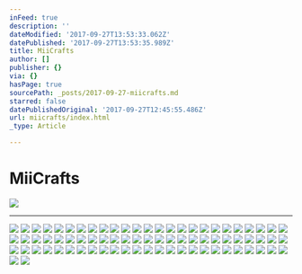```yaml
---
inFeed: true
description: ''
dateModified: '2017-09-27T13:53:33.062Z'
datePublished: '2017-09-27T13:53:35.989Z'
title: MiiCrafts
author: []
publisher: {}
via: {}
hasPage: true
sourcePath: _posts/2017-09-27-miicrafts.md
starred: false
datePublishedOriginal: '2017-09-27T12:45:55.486Z'
url: miicrafts/index.html
_type: Article

---
```

# **MiiCrafts**
![](https://the-grid-user-content.s3-us-west-2.amazonaws.com/9289886a-9383-4a16-8b44-21fdead3ae5c.jpg)

---

![](https://the-grid-user-content.s3-us-west-2.amazonaws.com/426ce81c-4d3a-46d7-bd16-9733ea403668.jpg)
![](https://the-grid-user-content.s3-us-west-2.amazonaws.com/60e129bd-1d2c-4fdd-b70e-847b0b18e1d6.jpg)
![](https://the-grid-user-content.s3-us-west-2.amazonaws.com/d2dbfb65-dae3-4589-b4c7-b3f22f0c355a.jpg)
![](https://the-grid-user-content.s3-us-west-2.amazonaws.com/f3d08052-110d-4bdd-ae22-b9fd3b9170fd.jpg)
![](https://the-grid-user-content.s3-us-west-2.amazonaws.com/ae45eab5-09e4-46c9-a6ad-02a9ea797078.jpg)
![](https://the-grid-user-content.s3-us-west-2.amazonaws.com/876087ea-ab45-47fe-adf5-cc60cc39e739.jpg)
![](https://the-grid-user-content.s3-us-west-2.amazonaws.com/ecbcf8fa-72db-4393-bfac-a81387e5581b.jpg)
![](https://the-grid-user-content.s3-us-west-2.amazonaws.com/122e6587-58af-4b42-a0e5-8a52bd6686c7.jpg)
![](https://the-grid-user-content.s3-us-west-2.amazonaws.com/1c7d5d07-20df-4d6b-868c-8c03e2a55499.jpg)
![](https://the-grid-user-content.s3-us-west-2.amazonaws.com/32f8a77c-acb1-4daf-b92b-bd72c802b3a9.jpg)
![](https://the-grid-user-content.s3-us-west-2.amazonaws.com/8d263016-fdfb-47e9-8583-52b24ce7d5bd.jpg)
![](https://the-grid-user-content.s3-us-west-2.amazonaws.com/0529e432-58b8-4a23-bc88-c197a6e32a30.jpg)
![](https://the-grid-user-content.s3-us-west-2.amazonaws.com/94c22fbb-27bb-4360-809c-234741f9eaf7.jpg)
![](https://the-grid-user-content.s3-us-west-2.amazonaws.com/98c0680d-e260-4ba9-9269-dca3b3aed54e.jpg)
![](https://the-grid-user-content.s3-us-west-2.amazonaws.com/6f561540-10de-43a3-9e3e-7ae881d70698.jpg)
![](https://the-grid-user-content.s3-us-west-2.amazonaws.com/29df57d8-93c6-4ca4-965d-9602ad1ac4ea.jpg)
![](https://the-grid-user-content.s3-us-west-2.amazonaws.com/a704135f-1935-4566-9ce2-0de875b27fa7.jpg)
![](https://the-grid-user-content.s3-us-west-2.amazonaws.com/46d6e44b-81ca-461e-b4ce-a53bc751f38d.jpg)
![](https://the-grid-user-content.s3-us-west-2.amazonaws.com/6cb4b818-cbef-494c-8509-466748b2a58c.jpg)
![](https://the-grid-user-content.s3-us-west-2.amazonaws.com/efb15d48-3350-42c3-bf6a-945ff1a7c953.jpg)
![](https://the-grid-user-content.s3-us-west-2.amazonaws.com/ab4aa90f-d189-4298-9f83-270aba85f0ce.jpg)
![](https://the-grid-user-content.s3-us-west-2.amazonaws.com/00812d7f-a633-4998-ac16-da9e2be4aaac.jpg)
![](https://s3-us-west-2.amazonaws.com/the-grid-img/p/7195ae6fc1eee4de9d02060fde1eb1533d14e26e.jpg)
![](https://the-grid-user-content.s3-us-west-2.amazonaws.com/514cee18-4b40-49a0-bfea-1dfe0ee4748e.jpg)
![](https://the-grid-user-content.s3-us-west-2.amazonaws.com/b179d7ab-9249-47df-9ff2-e55697c219f6.jpg)
![](https://the-grid-user-content.s3-us-west-2.amazonaws.com/c15dcb0a-f789-462e-9f77-a9b4875be029.jpg)
![](https://the-grid-user-content.s3-us-west-2.amazonaws.com/f0f50f4e-f7ba-49ad-846a-783db8975038.jpg)
![](https://the-grid-user-content.s3-us-west-2.amazonaws.com/c9304f0b-a4a2-4573-85a3-6c7a1fb8f93f.jpg)
![](https://the-grid-user-content.s3-us-west-2.amazonaws.com/493ae17d-60d6-41df-8e02-85e60f6910dc.jpg)
![](https://the-grid-user-content.s3-us-west-2.amazonaws.com/e605f616-9584-4fa2-9f55-ee823e016109.jpg)
![](https://the-grid-user-content.s3-us-west-2.amazonaws.com/433bed20-3754-4144-85f3-30911c21fed2.jpg)
![](https://the-grid-user-content.s3-us-west-2.amazonaws.com/8e61bd7f-9226-44d3-9c2d-52d97ac4aa03.jpg)
![](https://the-grid-user-content.s3-us-west-2.amazonaws.com/28b857fc-f25c-40b8-802c-223c1d8c3033.jpg)
![](https://the-grid-user-content.s3-us-west-2.amazonaws.com/a984abd5-bf55-427f-9987-55c5619f8580.jpg)
![](https://the-grid-user-content.s3-us-west-2.amazonaws.com/bd96fe0d-5e92-4760-83d8-c2cba2136971.jpg)
![](https://the-grid-user-content.s3-us-west-2.amazonaws.com/04c0e8f8-3715-4735-8a0c-cad34b8a81c4.jpg)
![](https://the-grid-user-content.s3-us-west-2.amazonaws.com/ea1e61b2-0d8b-4244-aa6d-1254f77729f5.jpg)
![](https://the-grid-user-content.s3-us-west-2.amazonaws.com/1ce5ce8d-5d32-44b3-9e63-6b6b4c2ae252.jpg)
![](https://the-grid-user-content.s3-us-west-2.amazonaws.com/cb287c8a-c048-4337-8a70-1fb380642dd3.jpg)
![](https://the-grid-user-content.s3-us-west-2.amazonaws.com/8570ef58-df04-442b-8cf2-ed0e8f46fdb1.jpg)
![](https://the-grid-user-content.s3-us-west-2.amazonaws.com/f80085b6-56bd-45af-8bb5-9d1d5a98e18e.jpg)
![](https://the-grid-user-content.s3-us-west-2.amazonaws.com/505d3754-8437-4365-9d52-ff2d958e68e0.jpg)
![](https://the-grid-user-content.s3-us-west-2.amazonaws.com/0a2b361e-a7a4-4fb0-ace5-8c52f7759bf0.jpg)
![](https://the-grid-user-content.s3-us-west-2.amazonaws.com/e74305b7-3006-45c7-9d3a-530ddfd0088b.jpg)
![](https://the-grid-user-content.s3-us-west-2.amazonaws.com/2b743722-68cc-48d3-aa7d-8655e26a9cce.jpg)
![](https://the-grid-user-content.s3-us-west-2.amazonaws.com/4fbcf191-c465-4924-8f9a-776404c52889.jpg)
![](https://the-grid-user-content.s3-us-west-2.amazonaws.com/2b932484-ee8c-404d-9916-5c67be2ad888.jpg)
![](https://the-grid-user-content.s3-us-west-2.amazonaws.com/ee6d1f72-6df3-4f07-a12f-0b3f2bdf310d.jpg)
![](https://the-grid-user-content.s3-us-west-2.amazonaws.com/ed2a3744-d696-4f5e-b831-d5e98a6cc5f9.jpg)
![](https://the-grid-user-content.s3-us-west-2.amazonaws.com/87a511bf-91c4-4351-bf7d-ae96e47dcc2d.jpg)
![](https://the-grid-user-content.s3-us-west-2.amazonaws.com/e1a7a1d9-9a5e-417a-9ad3-86088d3ed1fe.jpg)
![](https://the-grid-user-content.s3-us-west-2.amazonaws.com/53298231-6b90-42fe-98ac-e9abc06ccc28.jpg)
![](https://the-grid-user-content.s3-us-west-2.amazonaws.com/e876555c-ebcc-4ebd-95be-ac21bacabdeb.jpg)
![](https://the-grid-user-content.s3-us-west-2.amazonaws.com/c011d314-6ddd-49e7-ac04-776b4e3ca3b2.jpg)
![](https://the-grid-user-content.s3-us-west-2.amazonaws.com/035e22c8-1ebc-4b4e-ba2c-19d51849401c.jpg)
![](https://the-grid-user-content.s3-us-west-2.amazonaws.com/9c29e6d7-97c7-415b-baf1-aa8a39863aac.jpg)
![](https://the-grid-user-content.s3-us-west-2.amazonaws.com/c3257a9f-08ec-4f63-aa0e-d5ea4a86cfa2.jpg)
![](https://the-grid-user-content.s3-us-west-2.amazonaws.com/d617936f-f46e-47d3-93eb-9643bb0fcc68.jpg)
![](https://the-grid-user-content.s3-us-west-2.amazonaws.com/c69390dc-6367-4d56-bcc2-aa18afdc7b7b.jpg)
![](https://the-grid-user-content.s3-us-west-2.amazonaws.com/1f195654-0b75-46f2-9f32-d2a14bcbf6d9.jpg)
![](https://the-grid-user-content.s3-us-west-2.amazonaws.com/f7c46462-fa22-45b3-85ed-2d6fa30df09f.jpg)
![](https://the-grid-user-content.s3-us-west-2.amazonaws.com/f8722775-ce08-474a-93b9-a6faa55db276.jpg)
![](https://the-grid-user-content.s3-us-west-2.amazonaws.com/b74605b7-3ed2-4ed8-8af2-3ce4d58841f3.jpg)
![](https://the-grid-user-content.s3-us-west-2.amazonaws.com/390071c1-03b9-4ca1-b52f-020d1ab37062.jpg)
![](https://the-grid-user-content.s3-us-west-2.amazonaws.com/68684395-e62c-4881-991c-5bc114a3af82.jpg)
![](https://the-grid-user-content.s3-us-west-2.amazonaws.com/e2088c02-302c-45f9-926a-6dbdbb1a0aac.jpg)
![](https://the-grid-user-content.s3-us-west-2.amazonaws.com/6f149133-939f-4056-bdc2-395a9f39eb5e.jpg)
![](https://the-grid-user-content.s3-us-west-2.amazonaws.com/0ecad04a-9735-4648-8280-1fe20f6dfa6f.jpg)
![](https://the-grid-user-content.s3-us-west-2.amazonaws.com/4b99aa8f-7730-415f-917d-14d2cbd2a198.jpg)
![](https://the-grid-user-content.s3-us-west-2.amazonaws.com/18621337-6599-428e-9f09-70c25a3e4731.jpg)
![](https://the-grid-user-content.s3-us-west-2.amazonaws.com/ce7c602f-a42d-4783-bd02-766508d4d6cd.jpg)
![](https://the-grid-user-content.s3-us-west-2.amazonaws.com/28b0a5d9-00ef-47d2-a7f5-9b94c9cce816.png)
![](https://the-grid-user-content.s3-us-west-2.amazonaws.com/d6fcdf8c-97fb-4a85-8870-7024b42ef545.jpg)
![](https://the-grid-user-content.s3-us-west-2.amazonaws.com/a286889d-e769-436b-a896-240e814a9ec3.jpg)
![](https://the-grid-user-content.s3-us-west-2.amazonaws.com/4386cae5-b964-49a0-bffa-f23e84aa2e4b.jpg)
![](https://the-grid-user-content.s3-us-west-2.amazonaws.com/21853cb2-dc9b-42c6-9d93-3ae66384aff8.jpg)
![](https://the-grid-user-content.s3-us-west-2.amazonaws.com/3b4e28e4-d6d2-499f-a9ba-532bf0e32b5c.png)